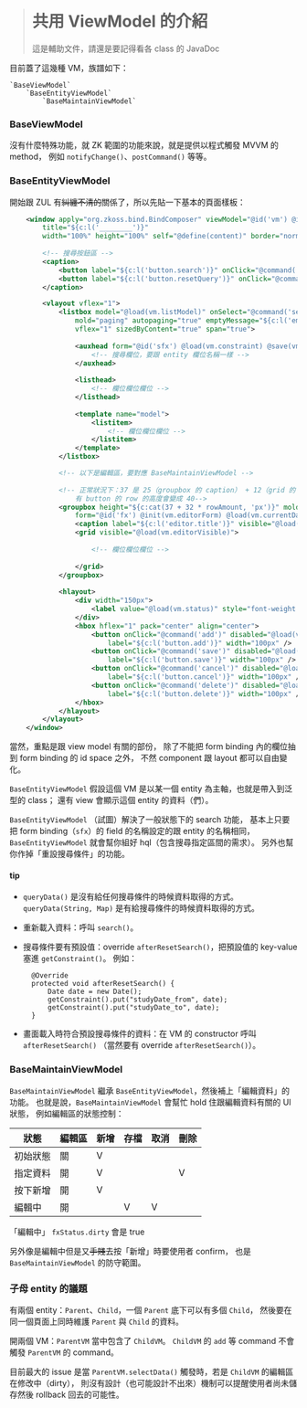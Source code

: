 > # 共用 ViewModel 的介紹 #
> 這是輔助文件，請還是要記得看各 class 的 JavaDoc


目前蓋了這幾種 VM，族譜如下：

	`BaseViewModel`
		`BaseEntityViewModel`
			`BaseMaintainViewModel`


### BaseViewModel ###
沒有什麼特殊功能，就 ZK 範圍的功能來說，就是提供以程式觸發 MVVM 的 method，
例如 `notifyChange()`、`postCommand()` 等等。


### BaseEntityViewModel ###
開始跟 ZUL 有<strike>糾纏不清的</strike>關係了，所以先貼一下基本的頁面樣板：

```XML
	<window apply="org.zkoss.bind.BindComposer" viewModel="@id('vm') @init('________')" 
		title="${c:l('________')}" 
    	width="100%" height="100%" self="@define(content)" border="normal">
		
		<!-- 搜尋按鈕區 -->
		<caption>
			<button label="${c:l('button.search')}" onClick="@command('search')" />
			<button label="${c:l('button.resetQuery')}" onClick="@command('resetSearch')" />
		</caption>

		<vlayout vflex="1">
			<listbox model="@load(vm.listModel)" onSelect="@command('selectData')"
				mold="paging" autopaging="true" emptyMessage="${c:l('empty.message')}"
				vflex="1" sizedByContent="true" span="true">
				
				<auxhead form="@id('sfx') @load(vm.constraint) @save(vm.constraint, before='search')">
					<!-- 搜尋欄位，要跟 entity 欄位名稱一樣 -->
				</auxhead>
				
				<listhead>
					<!-- 欄位欄位欄位 -->
				</listhead>
				
				<template name="model">
					<listitem>
						<!-- 欄位欄位欄位 -->
					</listitem>
				</template>
			</listbox>

			<!-- 以下是編輯區，要對應 BaseMaintainViewModel -->
			
			<!-- 正常狀況下：37 是 25（groupbox 的 caption） + 12（grid 的 padding）。
				有 button 的 row 的高度會變成 40-->
			<groupbox height="${c:cat(37 + 32 * rowAmount, 'px')}" mold="3d"
				form="@id('fx') @init(vm.editorForm) @load(vm.currentData) @save(vm.currentData, before='save')">
				<caption label="${c:l('editor.title')}" visible="@load(vm.triggerStatus(fxStatus.dirty))" />			
				<grid visible="@load(vm.editorVisible)">
				
					<!-- 欄位欄位欄位 -->
				
				</grid>
			</groupbox>
				
			<hlayout>
				<div width="150px">
					<label value="@load(vm.status)" style="font-weight:bold;font-size:12pt;color:red" />
				</div>
				<hbox hflex="1" pack="center" align="center">
					<button onClick="@command('add')" disabled="@load(vm.disableAdd)" 
						label="${c:l('button.add')}" width="100px" />
					<button onClick="@command('save')" disabled="@load(vm.disableSave)"
						label="${c:l('button.save')}" width="100px" />
					<button onClick="@command('cancel')" disabled="@load(vm.disableCancel)" 
						label="${c:l('button.cancel')}" width="100px" />
					<button onClick="@command('delete')" disabled="@load(vm.disableDelete)"
						label="${c:l('button.delete')}" width="100px" />
				</hbox>
			</hlayout>
		</vlayout>
	</window>
```

當然，重點是跟 view model 有關的部份，
除了不能把 form binding 內的欄位抽到 form binding 的 id space 之外，
不然 component 跟 layout 都可以自由變化。

`BaseEntityViewModel` 假設這個 VM 是以某一個 entity 為主軸，也就是帶入到泛型的 class；
還有 view 會顯示這個 entity 的資料（們）。

`BaseEntityViewModel` （試圖）解決了一般狀態下的 search 功能，
基本上只要把 form binding（`sfx`）的 field 的名稱設定的跟 entity 的名稱相同，
`BaseEntityViewModel` 就會幫你組好 hql（包含搜尋指定區間的需求）。
另外也幫你作掉「重設搜尋條件」的功能。


#### tip ###
* `queryData()` 是沒有給任何搜尋條件的時候資料取得的方式。
	`queryData(String, Map)` 是有給搜尋條件的時候資料取得的方式。
* 重新載入資料：呼叫 `search()`。
* 搜尋條件要有預設值：override `afterResetSearch()`，把預設值的 key-value 塞進 `getConstraint()`。
	例如：

		@Override
		protected void afterResetSearch() {
			Date date = new Date();
			getConstraint().put("studyDate_from", date);
			getConstraint().put("studyDate_to", date);
		}

* 畫面載入時符合預設搜尋條件的資料：在 VM 的 constructor 呼叫 `afterResetSearch()`
	（當然要有 override `afterResetSearch()`）。


### BaseMaintainViewModel ###
`BaseMaintainViewModel` 繼承 `BaseEntityViewModel`，然後補上「編輯資料」的功能。
也就是說，`BaseMaintainViewModel` 會幫忙 hold 住跟編輯資料有關的 UI 狀態，
例如編輯區的狀態控制：

| 狀態     | 編輯區 | 新增 | 存檔 | 取消 | 刪除 |
|----------|--------|------|------|------|------|
| 初始狀態 | 關     | V    |      |      |      |
| 指定資料 | 開	    | V    |      |      | V    |
| 按下新增 | 開		| V    |      |      |      |
| 編輯中   | 開	    |      | V    | V	 |      |

「編輯中」 `fxStatus.dirty` 會是 true

另外像是編輯中但是又<strike>手賤</strike>去按「新增」時要使用者 confirm，
也是 `BaseMaintainViewModel` 的防守範圍。


### 子母 entity 的議題 ###
有兩個 entity：`Parent`、`Child`，一個 `Parent` 底下可以有多個 `Child`，
然後要在同一個頁面上同時維護 `Parent` 與 `Child` 的資料。

開兩個 VM：`ParentVM` 當中包含了 `ChildVM`。
`ChildVM` 的 `add` 等 command 不會觸發 `ParentVM` 的 command。

目前最大的 issue 是當 `ParentVM.selectData()` 觸發時，若是 `ChildVM` 的編輯區在修改中（dirty），
則沒有設計（也可能設計不出來）機制可以提醒使用者尚未儲存然後 rollback 回去的可能性。